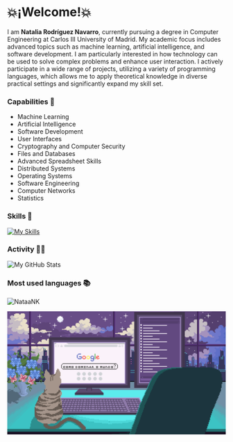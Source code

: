# 💥¡Welcome!💥
I am **Natalia Rodríguez Navarro**, currently pursuing a degree in Computer Engineering at Carlos III University of Madrid. My academic focus includes advanced topics such as machine learning, artificial intelligence, and software development. I am particularly interested in how technology can be used to solve complex problems and enhance user interaction. I actively participate in a wide range of projects, utilizing a variety of programming languages, which allows me to apply theoretical knowledge in diverse practical settings and significantly expand my skill set.

### Capabilities 💪
- Machine Learning
- Artificial Intelligence
- Software Development
- User Interfaces
- Cryptography and Computer Security
- Files and Databases
- Advanced Spreadsheet Skills
- Distributed Systems
- Operating Systems
- Software Engineering
- Computer Networks
- Statistics

### Skills 🚀 
[![My Skills](https://skillicons.dev/icons?i=c,cs,cpp,linux,clion,py,pycharm,js,html,css,nodejs,r,sklearn,vscode&perline=7)](https://skillicons.dev)

### Activity 👩‍💻
![My GitHub Stats](https://github-readme-stats.vercel.app/api?username=NataaNK&theme=cobalt)

### Most used languages 📚
<p><img align="center" src="https://github-readme-stats.vercel.app/api/top-langs?username=NataaNK&show_icons=true&locale=en&layout=compact" alt="NataaNK" /></p>

![](https://github.com/NataaNK/NataaNK/blob/main/Pixilart%20-%20Live%20on.gif)

